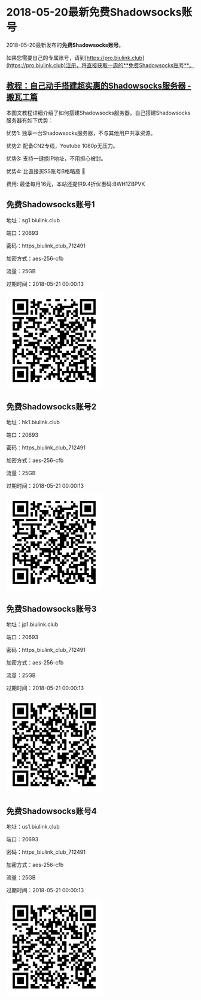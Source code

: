 # 2018-05-20最新**免费Shadowsocks账号**

2018-05-20最新发布的**免费Shadowsocks账号**。

如果您需要自己的专属账号，请到[https://pro.biulink.club](https://pro.biulink.club)注册，将直接获取一周的**免费Shadowsocks账号**。

## [教程：自己动手搭建超实惠的Shadowsocks服务器 - 搬瓦工篇](https://github.com/Biulink/ShadowsocksTutorials/blob/master/%E6%95%99%E6%82%A8%E8%87%AA%E5%B7%B1%E5%8A%A8%E6%89%8B%E6%90%AD%E5%BB%BA%E8%B6%85%E5%AE%9E%E6%83%A0%E7%9A%84Shadowsocks%E6%9C%8D%E5%8A%A1%E5%99%A8%20-%20%E6%90%AC%E7%93%A6%E5%B7%A5%E7%AF%87.md)
  
  本图文教程详细介绍了如何搭建Shadowsocks服务器。自己搭建Shadowsocks服务器有如下优势：

  优势1: 独享一台Shadowsocks服务器，不与其他用户共享资源。

  优势2: 配备CN2专线，Youtube 1080p无压力。

  优势3: 支持一键换IP地址，不用担心被封。

  优势4: 比直接买SS账号B格略高 🙂

  费用: 最低每月16元，本站还提供9.4折优惠码:BWH1ZBPVK  
## 免费Shadowsocks账号1

地址：sg1.biulink.club

端口：20693

密码：https_biulink_club_712491

加密方式：aes-256-cfb

流量：25GB

过期时间：2018-05-21 00:00:13

![免费Shadowsocks账号](../qrcode/c7ca3f57-de40-449f-8213-bc9693fe9fe8.png)

## 免费Shadowsocks账号2

地址：hk1.biulink.club

端口：20693

密码：https_biulink_club_712491

加密方式：aes-256-cfb

流量：25GB

过期时间：2018-05-21 00:00:13

![免费Shadowsocks账号](../qrcode/c37ceacc-c57b-4a4c-9084-519c2b6674e5.png)

## 免费Shadowsocks账号3

地址：jp1.biulink.club

端口：20693

密码：https_biulink_club_712491

加密方式：aes-256-cfb

流量：25GB

过期时间：2018-05-21 00:00:13

![免费Shadowsocks账号](../qrcode/1e40ff2d-4328-4218-96f0-274c2173fceb.png)

## 免费Shadowsocks账号4

地址：us1.biulink.club

端口：20693

密码：https_biulink_club_712491

加密方式：aes-256-cfb

流量：25GB

过期时间：2018-05-21 00:00:13

![免费Shadowsocks账号](../qrcode/f2499fab-ca74-470b-a3d1-266bf481dd9f.png)

